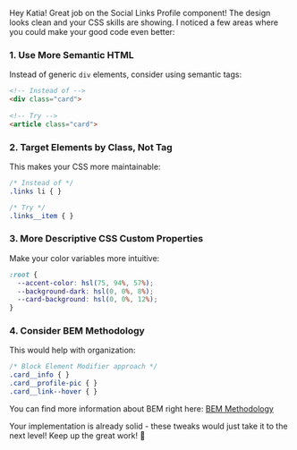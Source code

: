 Hey Katia! Great job on the Social Links Profile component! The design looks clean and your CSS skills are showing. I noticed a few areas where you could make your good code even better:

### 1. Use More Semantic HTML
Instead of generic `div` elements, consider using semantic tags:

```html
<!-- Instead of -->
<div class="card">
  
<!-- Try -->
<article class="card">
```

### 2. Target Elements by Class, Not Tag
This makes your CSS more maintainable:

```css
/* Instead of */
.links li { }

/* Try */
.links__item { }
```

### 3. More Descriptive CSS Custom Properties
Make your color variables more intuitive:

```css
:root {
  --accent-color: hsl(75, 94%, 57%);
  --background-dark: hsl(0, 0%, 8%);
  --card-background: hsl(0, 0%, 12%);
}
```

### 4. Consider BEM Methodology
This would help with organization:

```css
/* Block Element Modifier approach */
.card__info { }
.card__profile-pic { }
.card__link--hover { }
```

You can find more information about BEM right here: [BEM Methodology ](https://getbem.com/)


Your implementation is already solid - these tweaks would just take it to the next level! Keep up the great work! 🚀
